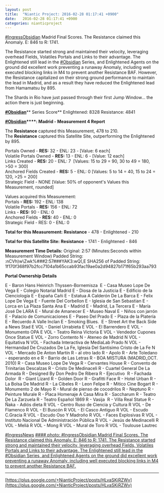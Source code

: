 ```yaml
---
layout: post
title:  "Niantic Project: 2016-02-28 01:17:41 +0900"
date:   2016-02-28 01:17:41 +0900
categories: nianticproject
---
```

[#IngressObsidian](https://plus.google.com/s/%23IngressObsidian "")  Madrid Final Scores. The Resistance claimed this Anomaly. E: 846 to R: 1741.

The Resistance started strong and maintained their velocity, leveraging overhead Fields, Volatiles Portals and Links to their advantage. The Enlightened still lead in the  [#Obsidian](https://plus.google.com/s/%23Obsidian "")  Series, and Enlightened Agents on the ground did excellent work preventing a runaway Anomaly, including well executed blocking links in M4 to prevent another Resistance BAF. However, the Resistance capitalized on their strong ground performance to maintain the lead in Madrid, and as a result they have reduced the Enlightened lead from Hamamatsu by 895.

The Shards in Rio have just passed through their first Jump Window… the action there is just beginning.

**[#Obsidian](https://plus.google.com/s/%23Obsidian "")**** Series Score**
Enlightened: 8328
Resistance: 4841

**[#Obsidian](https://plus.google.com/s/%23Obsidian "")****: Madrid - Measurement 4 Report**			

The **Resistance** captured this Measurement, 478 to 210.			
The **Resistance** captured this Satellite Site, outperforming the Enlightened by 895.			

Portals Owned - **RES:** 32 - ENL: 23 - [Value: 6 each]			
Volatile Portals Owned - **RES:** 13 - ENL: 6 - [Value: 12 each]			
Links Created - **RES:** 20 - ENL: 7 
[Values: 15 to 29 = 90, 30 to 49 = 180, &gt;50 = 300]		
Anchored Fields Created - **RES:** 5 - ENL: 0
[Values: 5 to 14 = 40, 15 to 24 = 120, &gt;25 = 200]		
Strategic Field - NONE
[Value: 50% of opponent's Values this Measurement, rounded]			

Values acquired this Measurement:			
Portals - **RES:** 192 - ENL: 138			
Volatile Portals - **RES:** 156 - ENL: 72			
Links - **RES:** 90 - ENL: 0			
Anchored Fields - **RES:** 40 - ENL: 0			
Strategic Field - RES: 0 - ENL: 0			

**Total for this Measurement:**
**Resistance** - 478 - Enlightened - 210

**Total for this Satellite Site:**
**Resistance** - 1741 - Enlightened - 846

**Measurement Time Details:**
Original: 2:57 (Minutes:Seconds within Measurement Window)
Padded String: :nCVh)w\Zwk%###2:57###YAK3:wQ(,E
SHA256 of Padded String: 1f170f368f97b2fcc7104a1b65ccab93fac19ae0a2d94827b171f65b293aa793

**Portal Ownership Details**

E - Baron Hans Heinrich Thyssen-Bornemisza 
E - Casa Museo Lope De Vega
E - Colegio Notarial Madrid
E - Diosa de la Justicia
E - Edificio de la Cienciología
E - España Cañi
E - Estatua A Calderón De La Barca
E - Felix Lope De Vega
E - Fuente Del Corbellon
E - Iglesia de San Sebastian
E - Lorca en La Plaza Santa Ana
E - Madrid
E - Madrid, La Tercera
E - María José De LARA
E - Mural de Amanecer
E - Museo Naval
E - Niños con jarrón
E - Palacio de Comunicaciones
E - Paseo Del Prado
E - Plaza de la Platería
E - Recuerdo A Valle Inclan
E - Smoking Blues. 
E - Street Art the Back Side a News Stad
E VOL - Daniel Urrabieta
E VOL - El Barrendero
E VOL - Monumento OPA
E VOL - Teatro Reina Victoria
E VOL - Vendedor Cupones Once Statue
E VOL - Zorro Contento
N - Ateneo de Madrid
N VOL - Equitativa
N VOL - Fachada Interactiva de MediaLab Prado
N VOL - Hermandad De Cruzados De La Fe, Iglesia Del Santisimo Cristo de La Fe
N VOL - Mercado De Anton Martín
R - al otro lado
R - Apolo
R - Arte Toledano - esperando en e
R - Barrio de Las Letras
R - BOA MISTURA (MADRID_OCT. 2010)
R - Casa Museo Lope De Vega
R - Cervantes House
R - Convento de Trinitarias Descalzas
R - Cristo De Medinaceli
R - Cuartel General De La Armada
R - Designed By Don Pedro De Ribera
R - Ejecutivo 
R - Fachada Dolor 
R - Giant Lizard
R - Golden Door
R - Grafitti Face
R - Hotel Urban
R - La Bolsa De Madrid
R - La Cibeles
R - Leon Felipe
R - Mitico Cine Bogart
R - Monumento 2 de Mayo
R - Mural de pienso de cocodrilos
R - Neptuno
R - Peinture Murale
R - Placa Homenaje A Casa Mira
R - Saccharum
R - Teatro De La Zarzuela
R - Teatro Español 1869
R - Vasija 
R - Villa Real Statue
R - Ñaka - Adiós dieta
R VOL - Centro Ruso de Ciencia y Cultura
R VOL - De Flamenco
R VOL - El Buscón
R VOL - El Casco Antiguo
R VOL - Escudo C.Gracia
R VOL - Escudo Oso Y Madroño
R VOL - Faces Explosivas
R VOL - Instituto Nacional De Administración Pública
R VOL - Jesús de Medinacelli
R VOL - Meliá
R VOL - Mong
R VOL - Mural de Toro
R VOL - Toulouse Lautrec

[#IngressNews](https://plus.google.com/s/%23IngressNews "")
[#### photo: #IngressObsidian Madrid Final Scores. The Resistance claimed this Anomaly. E: 846 to R: 1741.
The Resistance started strong and maintained their velocity, leveraging overhead Fields, Volatiles Portals and Links to their advantage. The Enlightened still lead in the #Obsidian Series, and Enlightened Agents on the ground did excellent work preventing a runaway Anomaly, including well executed blocking links in M4 to prevent another Resistance BAF.](https://lh3.googleusercontent.com/-dsQ3g5ltnAg/VtHLob8NFCI/AAAAAAAAixc/Q06KxXZg_U8/w503-h378/madrid_final.JPG "")
- - -
[https://plus.google.com/+NianticProject/posts/HLvaSKiRZWv](https://plus.google.com/+NianticProject/posts/HLvaSKiRZWv)
